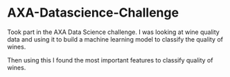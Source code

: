# AXA-Datascience-Challenge
Took part in the AXA Data Science challenge. I was looking at wine quality data and using it to build a machine learning model to classify the quality of wines.

Then using this I found the most important features to classify quality of wines.
